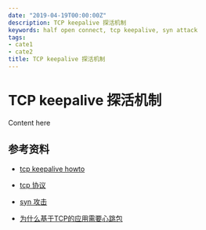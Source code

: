 ```yaml
---
date: "2019-04-19T00:00:00Z"
description: TCP keepalive 探活机制
keywords: half open connect, tcp keepalive, syn attack
tags:
- cate1
- cate2
title: TCP keepalive 探活机制
---
```


# TCP keepalive 探活机制

Content here


## 参考资料 

+ [tcp keepalive howto](http://www.tldp.org/HOWTO/html_single/TCP-Keepalive-HOWTO/#overview)
+ [tcp 协议](https://hit-alibaba.github.io/interview/basic/network/TCP.html)
+ [syn 攻击](https://baike.baidu.com/item/SYN%E6%94%BB%E5%87%BB/14762413)

+ [为什么基于TCP的应用需要心跳包](http://hengyunabc.github.io/why-we-need-heartbeat/)